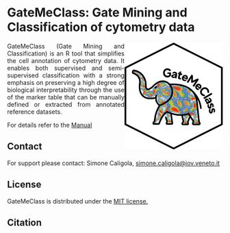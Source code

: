 # GateMeClass: Gate Mining and Classification of cytometry data

 <img width="230" height="250" src="logo2.jpg" alt = "Logo GateMeClass" align = "right">

<p align = "justify">
GateMeClass (Gate Mining and Classification) is an R tool that simplifies the cell annotation of cytometry data.
It enables both supervised and semi-supervised classification with a strong emphasis on preserving a high degree of biological interpretability through the use of the marker table that can be manually defined or extracted from annotated reference datasets.

<!-- For technical details, we invite you to refer to the published article regarding GateMeClass at the following link: [LINK] -->

For details refer to the <a href = "https://github.com/simo1c/GateMeClass/tree/main/manual">Manual</a>

</p>

## Contact
For support please contact: Simone Caligola, simone.caligola@iov.veneto.it

## License
GateMeClass is distributed under the <a href = "https://raw.githubusercontent.com/simo1c/GateMeClass/main/LICENSE">MIT license.</a>

## Citation
